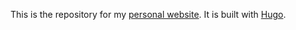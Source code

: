 This is the repository for my [personal website](https://mschnetzer.github.io/en/). It is built with [Hugo](https://gohugo.io).
